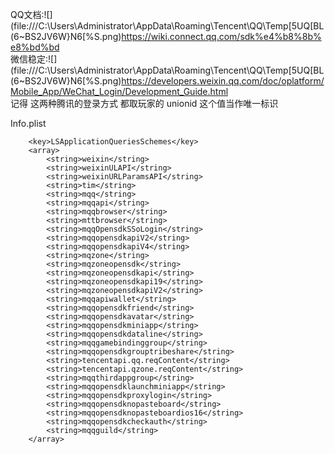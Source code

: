 QQ文档:![](file:///C:\Users\Administrator\AppData\Roaming\Tencent\QQ\Temp\[5UQ[BL(6~BS2JV6W}N6[%S.png)https://wiki.connect.qq.com/sdk%e4%b8%8b%e8%bd%bd  
微信稳定:![](file:///C:\Users\Administrator\AppData\Roaming\Tencent\QQ\Temp\[5UQ[BL(6~BS2JV6W}N6[%S.png)https://developers.weixin.qq.com/doc/oplatform/Mobile_App/WeChat_Login/Development_Guide.html  
记得 这两种腾讯的登录方式 都取玩家的 unionid 这个值当作唯一标识  


Info.plist

```
    <key>LSApplicationQueriesSchemes</key>
    <array>
        <string>weixin</string>
        <string>weixinULAPI</string>
        <string>weixinURLParamsAPI</string>
        <string>tim</string>
        <string>mqq</string>
        <string>mqqapi</string>
        <string>mqqbrowser</string>
        <string>mttbrowser</string>
        <string>mqqOpensdkSSoLogin</string>
        <string>mqqopensdkapiV2</string>
        <string>mqqopensdkapiV4</string>
        <string>mqzone</string>
        <string>mqzoneopensdk</string>
        <string>mqzoneopensdkapi</string>
        <string>mqzoneopensdkapi19</string>
        <string>mqzoneopensdkapiV2</string>
        <string>mqqapiwallet</string>
        <string>mqqopensdkfriend</string>
        <string>mqqopensdkavatar</string>
        <string>mqqopensdkminiapp</string>
        <string>mqqopensdkdataline</string>
        <string>mqqgamebindinggroup</string>
        <string>mqqopensdkgrouptribeshare</string>
        <string>tencentapi.qq.reqContent</string>
        <string>tencentapi.qzone.reqContent</string>
        <string>mqqthirdappgroup</string>
        <string>mqqopensdklaunchminiapp</string>
        <string>mqqopensdkproxylogin</string>
        <string>mqqopensdknopasteboard</string>
        <string>mqqopensdknopasteboardios16</string>
        <string>mqqopensdkcheckauth</string>
        <string>mqqguild</string>
    </array>
```